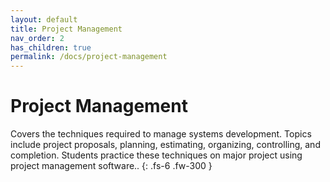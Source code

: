 ```yaml
---
layout: default
title: Project Management
nav_order: 2
has_children: true
permalink: /docs/project-management
---
```


# Project Management

Covers the techniques required to manage systems development. Topics include project proposals, planning, estimating, organizing, controlling, and
completion. Students practice these techniques on major project using project management software..
{: .fs-6 .fw-300 }
